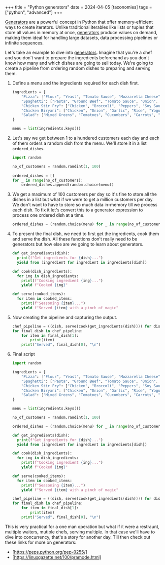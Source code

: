 +++
title = "Python generators"
date = 2024-04-05
[taxonomies]
tags = ["python", "advanced"]
+++

[Generators] are a powerful concept in Python that offer memory-efficient ways to create iterators. Unlike traditional iterables like lists or tuples that store all values in memory at once, [generators] produce values on demand, making them ideal for handling large datasets, data processing pipelines or infinite sequences.

Let's take an example to dive into [generators]. Imagine that you're a chef and you don't want to prepare the ingredients beforehand as you don't know how many and which dishes are going to sell today. We're going to create a pipeline from ordering random dishes to preparing and serving them.

1. Define a menu and the ingredients required for each dish first.
    ```python
    ingredients = {
        "Pizza": ["Flour", "Yeast", "Tomato Sauce", "Mozzarella Cheese", "Pepperoni"],
        "Spaghetti": ["Pasta", "Ground Beef", "Tomato Sauce", "Onion", "Garlic"],
        "Chicken Stir Fry": ["Chicken", "Broccoli", "Peppers", "Soy Sauce", "Ginger", "Rice"],
        "Chicken Biryani": ["Chicken", "Onion", "Garlic", "Rice", "Yogurt", "Spices"],
        "Salad": ["Mixed Greens", "Tomatoes", "Cucumbers", "Carrots", "Dressing"]
    }
    
    menu = list(ingredients.keys())
    ```

2. Let's say we get between 1 to a hundered customers each day and each of them orders a random dish from the menu. We'll store it in a list `ordered_dishes`.
    ```python
    import random
    
    no_of_customers = random.randint(1, 100)
  
    ordered_dishes = []
    for _ in range(no_of_customers):
        ordered_dishes.append(random.choice(menu))
    ```

3. We get a maximum of 100 customers per day so it's fine to store all the dishes in a list but what if we were to get a million customers per day. We don't want to have to store so much data in-memory till we process each dish. To fix it let's convert this to a generator expression to process one ordered dish at a time.
    ```python
    ordered_dishes = (random.choice(menu) for _ in range(no_of_customers))
    ```

4. To present the final dish, we need to first get the ingredients, cook them and serve the dish. All these functions don't really need to be generators but how else are we going to learn about generators.
    ```python
    def get_ingredients(dish):
      print(f"Get ingredients for {dish}...")
      yield from (ingredient for ingredient in ingredients[dish])
    
    def cook(dish_ingredients):
      for ing in dish_ingredients:
        print(f"Cooking ingredient {ing}...")
        yield f"Cooked {ing}"
    
    def serve(cooked_items):
      for item in cooked_items:
        print(f"Seasoning {item}...")
        yield f"Served {item} with a pinch of magic"
    ```

5. Now creating the pipeline and capturing the output.
    ```python
    chef_pipeline = ((dish, serve(cook(get_ingredients(dish)))) for dish in ordered_dishes)
    for final_dish in chef_pipeline:
        for item in final_dish[1]:
            print(item)
        print("Served", final_dish[0], "\n")
    ```

6. Final script
    ```python
    import random
    
    ingredients = {
        "Pizza": ["Flour", "Yeast", "Tomato Sauce", "Mozzarella Cheese", "Pepperoni"],
        "Spaghetti": ["Pasta", "Ground Beef", "Tomato Sauce", "Onion", "Garlic"],
        "Chicken Stir Fry": ["Chicken", "Broccoli", "Peppers", "Soy Sauce", "Ginger", "Rice"],
        "Chicken Biryani": ["Chicken", "Onion", "Garlic", "Rice", "Yogurt", "Spices"],
        "Salad": ["Mixed Greens", "Tomatoes", "Cucumbers", "Carrots", "Dressing"]
    }
    
    menu = list(ingredients.keys())
    
    no_of_customers = random.randint(1, 100)
    
    ordered_dishes = (random.choice(menu) for _ in range(no_of_customers))
    
    def get_ingredients(dish):
      print(f"Get ingredients for {dish}...")
      yield from (ingredient for ingredient in ingredients[dish])
    
    def cook(dish_ingredients):
      for ing in dish_ingredients:
        print(f"Cooking ingredient {ing}...")
        yield f"Cooked {ing}"
    
    def serve(cooked_items):
      for item in cooked_items:
        print(f"Seasoning {item}...")
        yield f"Served {item} with a pinch of magic"
    
    chef_pipeline = ((dish, serve(cook(get_ingredients(dish)))) for dish in ordered_dishes)
    for final_dish in chef_pipeline:
        for item in final_dish[1]:
            print(item)
        print("Served", final_dish[0], "\n")
    ```

This is very practical for a one man operation but what if it were a restraunt, multiple waiters, mutiple chefs, serving multiple. In that case we'll have to dive into concurrency, that's a story for another day. Till then check out these links for more on generators:
- [https://peps.python.org/pep-0255/]
- [https://linuxgazette.net/100/pramode.html]

[generators]: https://wiki.python.org/moin/Generators
[https://linuxgazette.net/100/pramode.html]: https://linuxgazette.net/100/pramode.html
[https://peps.python.org/pep-0255/]: https://peps.python.org/pep-0255/
